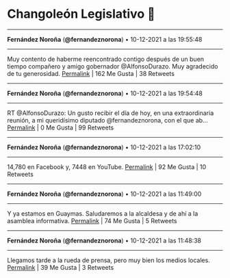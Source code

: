 # Changoleón Legislativo 🙈
*****
**Fernández Noroña** (**@fernandeznorona**) • 10-12-2021 a las 19:55:48
*****
Muy contento de haberme reencontrado contigo después de un buen tiempo compañero y amigo gobernador @AlfonsoDurazo. Muy agradecido de tu generosidad.
[Permalink](https://twitter.com/fernandeznorona/status/1469516238070059012) | 162 Me Gusta | 38 Retweets
*****
**Fernández Noroña** (**@fernandeznorona**) • 10-12-2021 a las 19:54:48
*****
RT @AlfonsoDurazo: Un gusto recibir el día de hoy, en una extraordinaria reunión, a mi queridísimo diputado @fernandeznorona, con el que ab…
[Permalink](https://twitter.com/fernandeznorona/status/1469515988940976132) | 0 Me Gusta | 99 Retweets
*****
**Fernández Noroña** (**@fernandeznorona**) • 10-12-2021 a las 17:02:10
*****
14,780 en Facebook y, 7448 en YouTube.
[Permalink](https://twitter.com/fernandeznorona/status/1469472542515609601) | 92 Me Gusta | 10 Retweets
*****
**Fernández Noroña** (**@fernandeznorona**) • 10-12-2021 a las 11:49:00
*****
Y ya estamos en Guaymas. Saludaremos a la alcaldesa y de ahí a la asamblea informativa.
[Permalink](https://twitter.com/fernandeznorona/status/1469393731434463232) | 74 Me Gusta | 5 Retweets
*****
**Fernández Noroña** (**@fernandeznorona**) • 10-12-2021 a las 11:48:38
*****
Llegamos tarde a la rueda de prensa, pero muy bien los medios locales.
[Permalink](https://twitter.com/fernandeznorona/status/1469393639759663115) | 39 Me Gusta | 3 Retweets